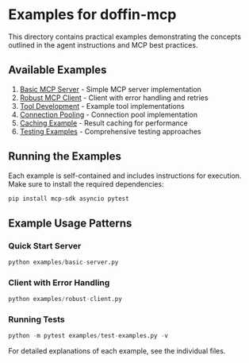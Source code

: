 # Examples for doffin-mcp

This directory contains practical examples demonstrating the concepts outlined in the agent instructions and MCP best practices.

## Available Examples

1. [Basic MCP Server](basic-server.py) - Simple MCP server implementation
2. [Robust MCP Client](robust-client.py) - Client with error handling and retries
3. [Tool Development](tool-examples.py) - Example tool implementations
4. [Connection Pooling](connection-pool.py) - Connection pool implementation
5. [Caching Example](caching-example.py) - Result caching for performance
6. [Testing Examples](test-examples.py) - Comprehensive testing approaches

## Running the Examples

Each example is self-contained and includes instructions for execution. Make sure to install the required dependencies:

```bash
pip install mcp-sdk asyncio pytest
```

## Example Usage Patterns

### Quick Start Server
```python
python examples/basic-server.py
```

### Client with Error Handling
```python
python examples/robust-client.py
```

### Running Tests
```python
python -m pytest examples/test-examples.py -v
```

For detailed explanations of each example, see the individual files.